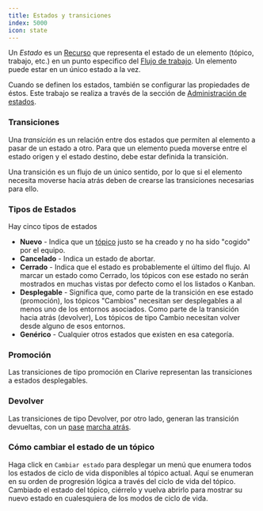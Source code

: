 ```yaml
---
title: Estados y transiciones
index: 5000
icon: state
---
```


Un *Estado* es un [Recurso](/concepts/resource) que representa el estado de un elemento (tópico, trabajo, etc.) en un
punto especifico del [Flujo de trabajo](/concepts/workflow). Un elemento puede estar en un único estado a la vez.

Cuando se definen los estados, también se configurar las propiedades de éstos. Este trabajo se realiza a través de la
sección de [Administración de estados](/admin/status).

### Transiciones

Una *transición* es un relación entre dos estados que permiten al elemento a pasar de un estado a otro. Para que un
elemento pueda moverse entre el estado origen y el estado destino, debe estar definida la transición.

Una transición es un flujo de un único sentido, por lo que si el elemento necesita moverse hacia atrás deben de crearse
las transiciones necesarias para ello.

### Tipos de Estados

Hay cinco tipos de estados

- **Nuevo** - Indica que un [tópico](/concepts/topic) justo se ha creado y no ha sido "cogido" por el equipo.
- **Cancelado** - Indica un estado de abortar.
- **Cerrado** - Indica que el estado es probablemente el último del flujo. Al marcar un estado como Cerrado, los tópicos
  con ese estado no serán mostrados en muchas vistas por defecto como el los listados o Kanban.
- **Desplegable** - Significa que, como parte de la transición en ese estado (promoción), los tópicos "Cambios"
  necesitan ser desplegables a al menos uno de los entornos asociados. Como parte de la transición hacia atrás
(devolver), Los tópicos de tipo Cambio necesitan volver desde alguno de esos entornos.
- **Genérico** - Cualquier otros estados que existen en esa categoría.

### Promoción

Las transiciones de tipo promoción en Clarive representan las transiciones a estados desplegables.

### Devolver

Las transiciones de tipo Devolver, por otro lado, generan las transición devueltas, con un [pase](/concepts/job) [marcha
atrás](/concepts/rollback).

### Cómo cambiar el estado de un tópico

Haga click en `Cambiar estado` para desplegar un menú que enumera todos los estados de ciclo de vida disponibles al
tópico actual. Aquí se enumeran en su orden de progresión lógica a través del ciclo de vida del tópico. Cambiado el
estado del tópico, ciérrelo y vuelva abrirlo para mostrar su nuevo estado en cualesquiera de los modos de ciclo de vida.
